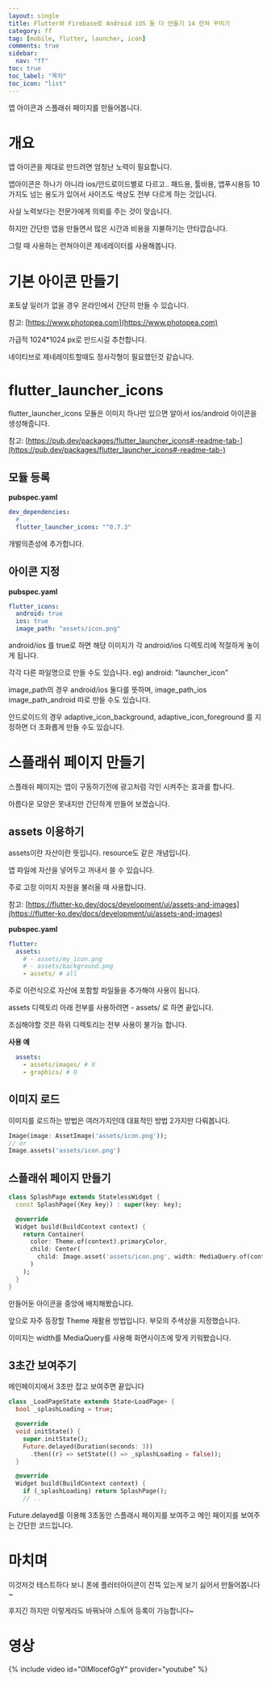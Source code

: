 ```yaml
---
layout: single
title: Flutter와 Firebase로 Android iOS 둘 다 만들기 14 런쳐 꾸미기
category: ff
tag: [mobile, flutter, launcher, icon]
comments: true
sidebar:
  nav: "ff"
toc: true
toc_label: "목차"
toc_icon: "list"
---
```


앱 아이콘과 스플래쉬 페이지를 만들어봅니다.

# 개요

앱 아이콘을 제대로 만드려면 엄청난 노력이 필요합니다.

앱아이콘은 하나가 아니라 ios/안드로이드별로 다르고.. 패드용, 툴바용, 앱푸시용등 10가지도 넘는 용도가 있어서 사이즈도 색상도 전부 다르게 하는 것입니다.

사실 노력보다는 전문가에게 의뢰를 주는 것이 맞습니다.

하지만 간단한 앱을 만들면서 많은 시간과 비용을 지불하기는 안타깝습니다.

그럴 때 사용하는 런쳐아이콘 제네레이터를 사용해봅니다.

# 기본 아이콘 만들기

포토샾 일러가 없을 경우 온라인에서 간단히 만들 수 있습니다.

참고: [https://www.photopea.com](https://www.photopea.com)

가급적 1024*1024 px로 만드시길 추천합니다.

네이티브로 제네레이트할때도 정사각형이 필요했던것 같습니다.

# flutter_launcher_icons

flutter_launcher_icons 모듈은 이미지 하나만 있으면 알아서 ios/android 아이콘을 생성해줍니다.

참고: [https://pub.dev/packages/flutter_launcher_icons#-readme-tab-](https://pub.dev/packages/flutter_launcher_icons#-readme-tab-)

## 모듈 등록

**pubspec.yaml**  
```yaml
dev_dependencies:
  # ..
  flutter_launcher_icons: "^0.7.3"
```

개발의존성에 추가합니다.

## 아이콘 지정

**pubspec.yaml**  
```yaml
flutter_icons:
  android: true
  ios: true
  image_path: "assets/icon.png"
```

android/ios 를 true로 하면 해당 이미지가 각 android/ios 디렉토리에 적절하게 놓이게 됩니다.

각각 다른 파일명으로 만들 수도 있습니다. eg) android: "launcher_icon"

image_path의 경우 android/ios 둘다를 뜻하며, image_path_ios image_path_android 따로 만들 수도 있습니다.

안드로이드의 경우 adaptive_icon_background, adaptive_icon_foreground 를 지정하면 더 조화롭게 만들 수도 있습니다.

# 스플래쉬 페이지 만들기

스플래쉬 페이지는 앱이 구동하기전에 광고처럼 각인 시켜주는 효과를 합니다.

아름다운 모양은 못내지만 간단하게 만들어 보겠습니다.

## assets 이용하기

assets이란 자산이란 뜻입니다. resource도 같은 개념입니다.

앱 파일에 자산을 넣어두고 꺼내서 쓸 수 있습니다.

주로 고정 이미지 자원을 불러올 때 사용합니다.

참고: [https://flutter-ko.dev/docs/development/ui/assets-and-images](https://flutter-ko.dev/docs/development/ui/assets-and-images)

**pubspec.yaml**  
```yaml
flutter:
  assets:
    # - assets/my_icon.png
    # - assets/background.png
    - assets/ # all
```

주로 이런식으로 자산에 포함할 파일들을 추가해야 사용이 됩니다.

assets 디렉토리 아래 전부를 사용하려면 - assets/ 로 하면 끝입니다.

조심해야할 것은 하위 디렉토리는 전부 사용이 불가능 합니다.

**사용 예**  
```yaml
  assets:
    - assets/images/ # X
    - graphics/ # O
```

## 이미지 로드

이미지를 로드하는 방법은 여러가지인데 대표적인 방법 2가지만 다뤄봅니다.

```dart
Image(image: AssetImage('assets/icon.png'));
// or
Image.assets('assets/icon.png')
```

## 스플래쉬 페이지 만들기

```dart
class SplashPage extends StatelessWidget {
  const SplashPage({Key key}) : super(key: key);

  @override
  Widget build(BuildContext context) {
    return Container(
      color: Theme.of(context).primaryColor,
      child: Center(      
        child: Image.asset('assets/icon.png', width: MediaQuery.of(context).size.width),
      )
    );
  }
}
```

만들어둔 아이콘을 중앙에 배치해봤습니다.

앞으로 자주 등장할 Theme 재활용 방법입니다. 부모의 주색상을 지정했습니다.

이미지는 width를 MediaQuery를 사용해 화면사이즈에 맞게 키워봤습니다.

## 3초간 보여주기

메인페이지에서 3초만 잡고 보여주면 끝입니다

```dart
class _LoadPageState extends State<LoadPage> {
  bool _splashLoading = true;

  @override
  void initState() { 
    super.initState();
    Future.delayed(Duration(seconds: 3))
      .then((r) => setState(() => _splashLoading = false));    
  }

  @override
  Widget build(BuildContext context) {
    if (_splashLoading) return SplashPage();
    // ..
```

Future.delayed를 이용해 3초동안 스플래시 페이지를 보여주고 메인 페이지를 보여주는 간단한 코드입니다.

# 마치며

이것저것 테스트하다 보니 폰에 플러터아이콘이 잔뜩 있는게 보기 싫어서 만들어봅니다~

후지긴 하지만 이렇게라도 바꿔놔야 스토어 등록이 가능합니다~

# 영상

{% include video id="0lMlocefGgY" provider="youtube" %}
